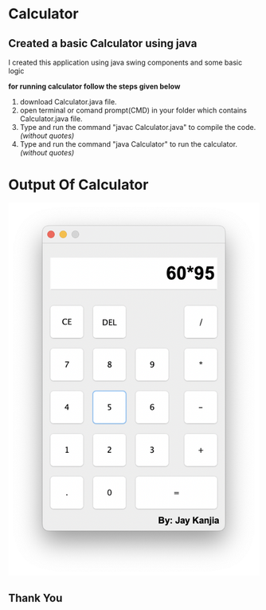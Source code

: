 # Calculator
## Created a basic Calculator using java

I created this application using java swing components and some basic logic

**for running calculator follow the steps given below**
1. download Calculator.java file.
2. open terminal or comand prompt(CMD) in your folder which contains Calculator.java file.
3. Type and run the command "javac Calculator.java" to compile the code. _(without quotes)_
4. Type and run the command "java Calculator" to run the calculator. _(without quotes)_

# Output Of Calculator
![Calculator](https://github.com/Jay2182/Calculator-using-JAVA/blob/main/Calculator-Output.png)

## Thank You
